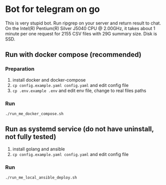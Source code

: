# Bot for telegram on go

This is very stupid bot. Run ripgrep on your server and return result to chat.
On the Intel(R) Pentium(R) Silver J5040 CPU @ 2.00GHz, it takes about 1 minute per one request
for 2155 CSV files with 29G summary size. Disk is SSD.

## Run with docker compose (recommended)

### Preparation

1. install docker and docker-compose
2. `cp config.example.yaml config.yaml` and edit config file
3. `cp .env.example .env` and edit env file, change to real files paths

### Run

```
./run_me_docker_compose.sh
```

## Run as systemd service (do not have uninstall, not fully tested)

1. install golang and ansible
2. `cp config.example.yaml config.yaml` and edit config file


### Run

```
./run_me_local_ansible_deploy.sh
```
